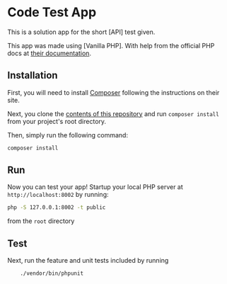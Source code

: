Code Test App
==============

This is a solution app for the short [API] test given.

This app was made using [Vanilla PHP]. With help from the official PHP docs at [their documentation](php.net/manual/en/index.php).


Installation
------------
First, you will need to install [Composer](http://getcomposer.org/) following the instructions on their site.

Next, you clone the [contents of this repository](https://github.com/cahakgeorge/attr.git) and run `composer install` from your project's root directory.

Then, simply run the following command:

```sh
composer install
```

Run
-------------

Now you can test your app! Startup your local PHP server at `http://localhost:8002` by running:

```sh
php -S 127.0.0.1:8002 -t public
```

from the `root` directory

Test
-------------

Next, run the feature and unit tests included by running 

```
    ./vendor/bin/phpunit
```
